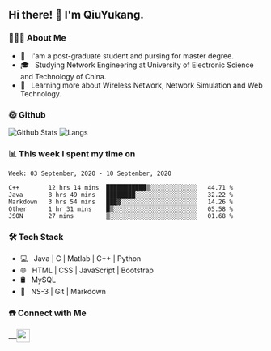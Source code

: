 <h2> Hi there! 👋 I'm QiuYukang.</h2>

<h3> 👨🏻‍💻 About Me </h3>

- 💼 &nbsp; I'am a post-graduate student and pursing for master degree.
- 🎓 &nbsp; Studying Network Engineering at University of Electronic Science and Technology of China.
- 🌱 &nbsp; Learning more about Wireless Network, Network Simulation and Web Technology.

<h3> 🌞 Github</h3>

![Github Stats](https://github-readme-stats.vercel.app/api?username=QiuYukang&count_private=true&show_icons=true&hide=stars)
![Langs](https://github-readme-stats.vercel.app/api/top-langs/?username=QiuYukang&layout=compact)

<h3> 📊 This week I spent my time on</h3>

<!--START_SECTION:waka-->
```text
Week: 03 September, 2020 - 10 September, 2020

C++        12 hrs 14 mins  ███████████▒░░░░░░░░░░░░░   44.71 % 
Java       8 hrs 49 mins   ████████░░░░░░░░░░░░░░░░░   32.22 % 
Markdown   3 hrs 54 mins   ███▓░░░░░░░░░░░░░░░░░░░░░   14.26 % 
Other      1 hr 31 mins    █▒░░░░░░░░░░░░░░░░░░░░░░░   05.58 % 
JSON       27 mins         ▒░░░░░░░░░░░░░░░░░░░░░░░░   01.68 % 
```
<!--END_SECTION:waka-->

<h3>🛠 Tech Stack</h3>

- 💻 &nbsp; Java | C | Matlab | C++ | Python
- 🌐 &nbsp; HTML | CSS | JavaScript | Bootstrap
- 🛢  &nbsp; MySQL
- 🔧 &nbsp; NS-3 | Git | Markdown

<h3> ☎️ Connect with Me </h3>

<a href="mailto:b612n@qq.com">
   &nbsp;  &nbsp;
  <img align="center" width="26px" src="https://github.com/TheDudeThatCode/TheDudeThatCode/blob/master/Assets/Gmail.svg" />
</a>
